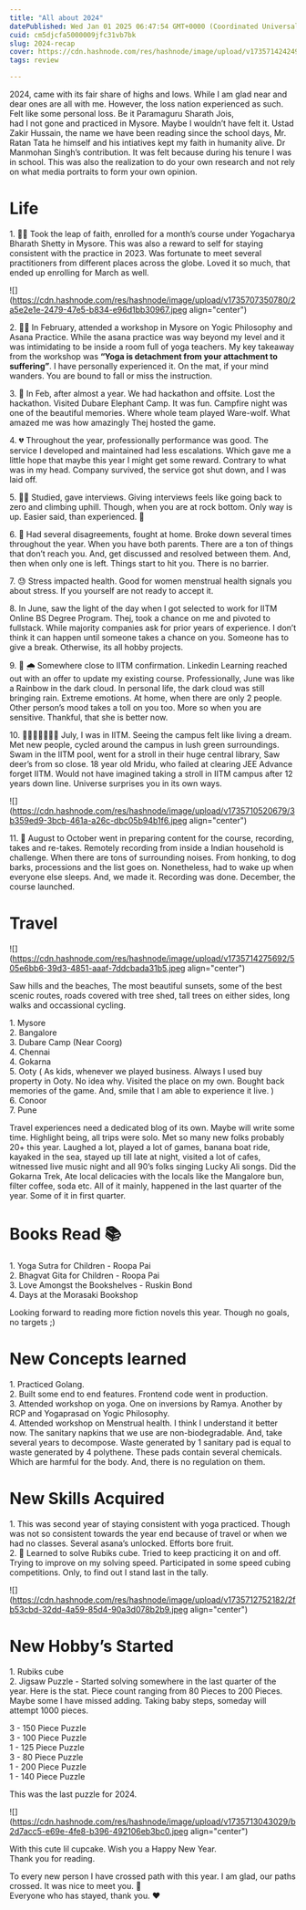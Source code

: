 ```yaml
---
title: "All about 2024"
datePublished: Wed Jan 01 2025 06:47:54 GMT+0000 (Coordinated Universal Time)
cuid: cm5djcfa5000009jfc31vb7bk
slug: 2024-recap
cover: https://cdn.hashnode.com/res/hashnode/image/upload/v1735714242494/3e684d67-7d21-4371-a9ef-7b9fbf3ea917.jpeg
tags: review

---
```


2024, came with its fair share of highs and lows. While I am glad near and dear ones are all with me. However, the loss nation experienced as such. Felt like some personal loss. Be it Paramaguru Sharath Jois,  
had I not gone and practiced in Mysore. Maybe I wouldn’t have felt it. Ustad Zakir Hussain, the name we have been reading since the school days, Mr. Ratan Tata he himself and his intiatives kept my faith in humanity alive. Dr Manmohan Singh’s contribution. It was felt because during his tenure I was in school. This was also the realization to do your own research and not rely on what media portraits to form your own opinion.

# Life

1\. 🤸‍♀️ Took the leap of faith, enrolled for a month’s course under Yogacharya Bharath Shetty in Mysore. This was also a reward to self for staying consistent with the practice in 2023. Was fortunate to meet several practitioners from different places across the globe. Loved it so much, that ended up enrolling for March as well.

![](https://cdn.hashnode.com/res/hashnode/image/upload/v1735707350780/2a5e2e1e-2479-47e5-b834-e96d1bb30967.jpeg align="center")

2\. 🧘‍♀️ In February, attended a workshop in Mysore on Yogic Philosophy and Asana Practice. While the asana practice was way beyond my level and it was intimidating to be inside a room full of yoga teachers. My key takeaway from the workshop was **“Yoga is detachment from your attachment to suffering”**. I have personally experienced it. On the mat, if your mind wanders. You are bound to fall or miss the instruction.

3\. 🙂 In Feb, after almost a year. We had hackathon and offsite. Lost the hackathon. Visited Dubare Elephant Camp. It was fun. Campfire night was one of the beautiful memories. Where whole team played Ware-wolf. What amazed me was how amazingly Thej hosted the game.

4\. 💔 Throughout the year, professionally performance was good. The service I developed and maintained had less escalations. Which gave me a little hope that maybe this year I might get some reward. Contrary to what was in my head. Company survived, the service got shut down, and I was laid off.

5\. 🧑‍💻 Studied, gave interviews. Giving interviews feels like going back to zero and climbing uphill. Though, when you are at rock bottom. Only way is up. Easier said, than experienced. 🎈

6\. 🥲 Had several disagreements, fought at home. Broke down several times throughout the year. When you have both parents. There are a ton of things that don’t reach you. And, get discussed and resolved between them. And, then when only one is left. Things start to hit you. There is no barrier.

7\. 😓 Stress impacted health. Good for women menstrual health signals you about stress. If you yourself are not ready to accept it.

8\. In June, saw the light of the day when I got selected to work for IITM Online BS Degree Program. Thej, took a chance on me and pivoted to fullstack. While majority companies ask for prior years of experience. I don’t think it can happen until someone takes a chance on you. Someone has to give a break. Otherwise, its all hobby projects.

9\. 🌈 🌧️ Somewhere close to IITM confirmation. Linkedin Learning reached out with an offer to update my existing course. Professionally, June was like a Rainbow in the dark cloud. In personal life, the dark cloud was still bringing rain. Extreme emotions. At home, when there are only 2 people. Other person’s mood takes a toll on you too. More so when you are sensitive. Thankful, that she is better now.

10\. 🦌🚴‍♀️🏊‍♀️🚶‍♀️ July, I was in IITM. Seeing the campus felt like living a dream. Met new people, cycled around the campus in lush green surroundings. Swam in the IITM pool, went for a stroll in their huge central library, Saw deer’s from so close. 18 year old Mridu, who failed at clearing JEE Advance forget IITM. Would not have imagined taking a stroll in IITM campus after 12 years down line. Universe surprises you in its own ways.

![](https://cdn.hashnode.com/res/hashnode/image/upload/v1735710520679/3b359ed9-3bcb-461a-a26c-dbc05b94b1f6.jpeg align="center")

11\. 💃 August to October went in preparing content for the course, recording, takes and re-takes. Remotely recording from inside a Indian household is challenge. When there are tons of surrounding noises. From honking, to dog barks, processions and the list goes on. Nonetheless, had to wake up when everyone else sleeps. And, we made it. Recording was done. December, the course launched.

# Travel

![](https://cdn.hashnode.com/res/hashnode/image/upload/v1735714275692/505e6bb6-39d3-4851-aaaf-7ddcbada31b5.jpeg align="center")

Saw hills and the beaches, The most beautiful sunsets, some of the best scenic routes, roads covered with tree shed, tall trees on either sides, long walks and occassional cycling.

1\. Mysore  
2\. Bangalore  
3\. Dubare Camp (Near Coorg)  
4\. Chennai  
4\. Gokarna  
5\. Ooty ( As kids, whenever we played business. Always I used buy property in Ooty. No idea why. Visited the place on my own. Bought back memories of the game. And, smile that I am able to experience it live. )  
6\. Conoor  
7\. Pune

Travel experiences need a dedicated blog of its own. Maybe will write some time. Highlight being, all trips were solo. Met so many new folks probably 20+ this year. Laughed a lot, played a lot of games, banana boat ride, kayaked in the sea, stayed up till late at night, visited a lot of cafes, witnessed live music night and all 90’s folks singing Lucky Ali songs. Did the Gokarna Trek, Ate local delicacies with the locals like the Mangalore bun, filter coffee, soda etc. All of it mainly, happened in the last quarter of the year. Some of it in first quarter.

# Books Read 📚

1\. Yoga Sutra for Children - Roopa Pai  
2\. Bhagvat Gita for Children - Roopa Pai  
3\. Love Amongst the Bookshelves - Ruskin Bond  
4\. Days at the Morasaki Bookshop

Looking forward to reading more fiction novels this year. Though no goals, no targets ;)

# New Concepts learned

1\. Practiced Golang.  
2\. Built some end to end features. Frontend code went in production.  
3\. Attended workshop on yoga. One on inversions by Ramya. Another by RCP and Yogaprasad on Yogic Philosophy.  
4\. Attended workshop on Menstrual health. I think I understand it better now. The sanitary napkins that we use are non-biodegradable. And, take several years to decompose. Waste generated by 1 sanitary pad is equal to waste generated by 4 polythene. These pads contain several chemicals. Which are harmful for the body. And, there is no regulation on them.

# New Skills Acquired

1\. This was second year of staying consistent with yoga practiced. Though was not so consistent towards the year end because of travel or when we had no classes. Several asana’s unlocked. Efforts bore fruit.  
2\. 🤷 Learned to solve Rubiks cube. Tried to keep practicing it on and off. Trying to improve on my solving speed. Participated in some speed cubing competitions. Only, to find out I stand last in the tally.

![](https://cdn.hashnode.com/res/hashnode/image/upload/v1735712752182/2fb53cbd-32dd-4a59-85d4-90a3d078b2b9.jpeg align="center")

# New Hobby’s Started

1\. Rubiks cube  
2\. Jigsaw Puzzle - Started solving somewhere in the last quarter of the year. Here is the stat. Piece count ranging from 80 Pieces to 200 Pieces. Maybe some I have missed adding. Taking baby steps, someday will attempt 1000 pieces.

3 - 150 Piece Puzzle  
3 - 100 Piece Puzzle  
1 - 125 Piece Puzzle  
3 - 80 Piece Puzzle  
1 - 200 Piece Puzzle  
1 - 140 Piece Puzzle

This was the last puzzle for 2024.

![](https://cdn.hashnode.com/res/hashnode/image/upload/v1735713043029/b2d7acc5-e69e-4fe8-b396-492106eb3bc0.jpeg align="center")

With this cute lil cupcake. Wish you a Happy New Year.  
Thank you for reading.

To every new person I have crossed path with this year. I am glad, our paths crossed. It was nice to meet you. 🙂  
Everyone who has stayed, thank you. ❤️